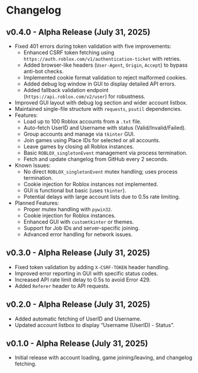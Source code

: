 # Changelog

## v0.4.0 - Alpha Release (July 31, 2025)
- Fixed 401 errors during token validation with five improvements:
  - Enhanced CSRF token fetching using `https://auth.roblox.com/v1/authentication-ticket` with retries.
  - Added browser-like headers (`User-Agent`, `Origin`, `Accept`) to bypass anti-bot checks.
  - Implemented cookie format validation to reject malformed cookies.
  - Added debug log window in GUI to display detailed API errors.
  - Added fallback validation endpoint (`https://api.roblox.com/v2/user`) for robustness.
- Improved GUI layout with debug log section and wider account listbox.
- Maintained single-file structure with `requests`, `psutil` dependencies.
- Features:
  - Load up to 100 Roblox accounts from a `.txt` file.
  - Auto-fetch UserID and Username with status (Valid/Invalid/Failed).
  - Group accounts and manage via `tkinter` GUI.
  - Join games using Place IDs for selected or all accounts.
  - Leave games by closing all Roblox instances.
  - Basic `ROBLOX_singletonEvent` management via process termination.
  - Fetch and update changelog from GitHub every 2 seconds.
- Known Issues:
  - No direct `ROBLOX_singletonEvent` mutex handling; uses process termination.
  - Cookie injection for Roblox instances not implemented.
  - GUI is functional but basic (uses `tkinter`).
  - Potential delays with large account lists due to 0.5s rate limiting.
- Planned Features:
  - Proper mutex handling with `pywin32`.
  - Cookie injection for Roblox instances.
  - Enhanced GUI with `customtkinter` or themes.
  - Support for Job IDs and server-specific joining.
  - Advanced error handling for network issues.

## v0.3.0 - Alpha Release (July 31, 2025)
- Fixed token validation by adding `X-CSRF-TOKEN` header handling.
- Improved error reporting in GUI with specific status codes.
- Increased API rate limit delay to 0.5s to avoid Error 429.
- Added `Referer` header to API requests.

## v0.2.0 - Alpha Release (July 31, 2025)
- Added automatic fetching of UserID and Username.
- Updated account listbox to display “Username (UserID) - Status”.

## v0.1.0 - Alpha Release (July 31, 2025)
- Initial release with account loading, game joining/leaving, and changelog fetching.
